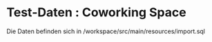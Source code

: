 # Test-Daten : Coworking Space
Die Daten befinden sich in /workspace/src/main/resources/import.sql


